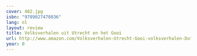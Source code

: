 ```yaml
---
cover: 482.jpg
isbn: "9789027470836"
lang: nl
layout: review
title: Volksverhalen uit Utrecht en het Gooi
url: http://www.amazon.com/Volksverhalen-Utrecht-Gooi-volksverhalen-Dutch/dp/9027470839?SubscriptionId=0VMG0VFGBMRWVRA58R02&tag=ldvd-20&linkCode=xm2&camp=2025&creative=165953&creativeASIN=9027470839
year: 0
---
```

